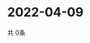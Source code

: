 # 2022-04-09
  共 0条

  <!-- BEGIN -->
  <!-- 最后更新时间Sat Apr 09 2022 05:04:41 GMT+0000 (Coordinated Universal Time) -->
  
  <!-- END -->
  
  